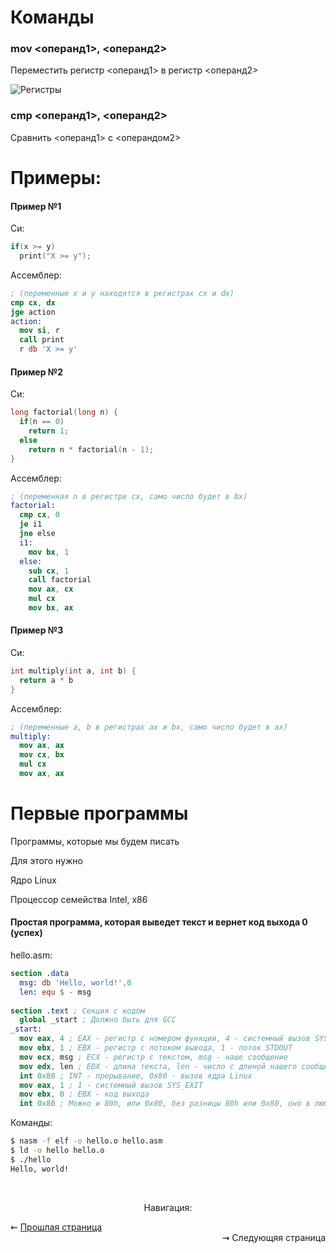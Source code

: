 # Команды
### mov <операнд1>, <операнд2>
Переместить регистр <операнд1> в регистр <операнд2>

![Регистры](https://upload.wikimedia.org/wikipedia/commons/thumb/1/15/Table_of_x86_Registers_svg.svg/1920px-Table_of_x86_Registers_svg.svg.png)

### cmp <операнд1>, <операнд2>
Сравнить <операнд1> с <операндом2>


# Примеры:

#### Пример №1

Си:
```c
if(x >= y)
  print("X >= y");
```

Ассемблер:
```nasm
; (переменные x и y находятся в регистрах cx и dx)
cmp cx, dx
jge action
action:
  mov si, r
  call print
  r db 'X >= y'
```

#### Пример №2

Си:
```c
long factorial(long n) {
  if(n == 0)
    return 1;
  else
    return n * factorial(n - 1);
}
```

Ассемблер:
```nasm
; (переменная n в регистре cx, само число будет в bx)
factorial:
  cmp cx, 0
  je i1
  jne else
  i1:
    mov bx, 1
  else:
    sub cx, 1
    call factorial
    mov ax, cx
    mul cx
    mov bx, ax
```

#### Пример №3

Си:
```c
int multiply(int a, int b) {
  return a * b
}
```

Ассемблер:
```nasm
; (переменные a, b в регистрах ax и bx, само число будет в ax)
multiply:
  mov ax, ax
  mov cx, bx
  mul cx
  mov ax, ax
```

# Первые программы

Программы, которые мы будем писать

Для этого нужно


Ядро Linux

Процессор семейства Intel, x86

#### Простая программа, которая выведет текст и вернет код выхода 0 (успех)

hello.asm:
```nasm
section .data
  msg: db 'Hello, world!',0
  len: equ $ - msg
 
section .text ; Секция с кодом
  global _start ; Должно быть для GCC
_start:
  mov eax, 4 ; EAX - регистр с номером функции, 4 - системный вызов SYS_WRITE
  mov ebx, 1 ; EBX - регистр с потоком вывода, 1 - поток STDOUT
  mov ecx, msg ; ECX - регистр с текстом, msg - наше сообщение
  mov edx, len ; EDX - длина текста, len - число с длиной нашего сообщения
  int 0x80 ; INT - прерывание, 0x80 - вызов ядра Linux
  mov eax, 1 ; 1 - системный вызов SYS_EXIT
  mov ebx, 0 ; EBX - код выхода
  int 0x80 ; Можно и 80h, или 0x80, без разницы 80h или 0x80, оно в любом случае будет вызывать ядро Linux
```

Команды:
```bash
$ nasm -f elf -o hello.o hello.asm
$ ld -o hello hello.o
$ ./hello
Hello, world!
```

<br/>
<p align="center">
Навигация:
  
  <div align="left">
    ⇜ <a href="start.md">Прошлая страница</a>
  </div>
  <div align="right">
    ⇝ <a>Следующяя страница</a>
  </div>
</p>


